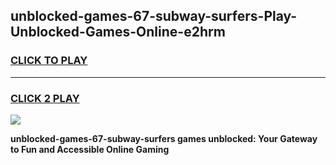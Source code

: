 
## unblocked-games-67-subway-surfers-Play-Unblocked-Games-Online-e2hrm
<h3>
<a href="https://premium76.site?title=unblocked-games-67-subway-surfers&ref=25A">CLICK TO PLAY</a></h3>
<hr>

<h3>
<a href="https://premium76.site?title=unblocked-games-67-subway-surfers&ref=25A">CLICK 2 PLAY</a>
  
</h3>

<a href="https://premium76.site?title=unblocked-games-67-subway-surfers&ref=25A"><img src="https://clearcache.store/games.png"></a>


**unblocked-games-67-subway-surfers games unblocked: Your Gateway to Fun and Accessible Online Gaming**
